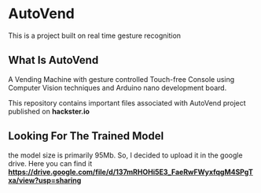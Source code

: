 # AutoVend

This is a project built on real time gesture recognition

## What Is AutoVend

A Vending Machine with gesture controlled Touch-free Console using Computer Vision techniques and Arduino nano development board.

This repository contains important files associated with AutoVend project published on **hackster.io**

## Looking For The Trained Model

the model size is primarily 95Mb. So, I decided to upload it in the google drive. 
Here you can find it **https://drive.google.com/file/d/137mRHOHi5E3_FaeRwFWyxfqgM4SPgTxa/view?usp=sharing**
